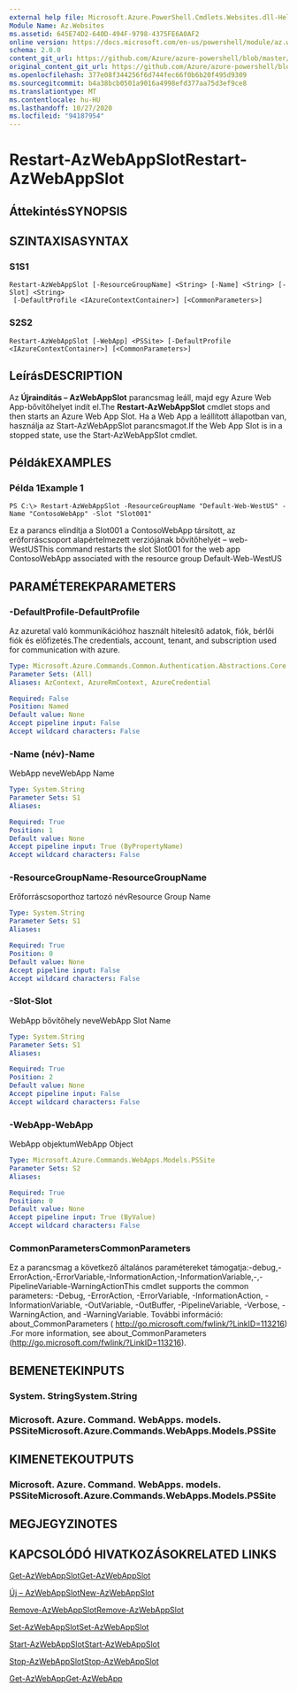 ```yaml
---
external help file: Microsoft.Azure.PowerShell.Cmdlets.Websites.dll-Help.xml
Module Name: Az.Websites
ms.assetid: 645E74D2-640D-494F-9798-4375FE6A0AF2
online version: https://docs.microsoft.com/en-us/powershell/module/az.websites/restart-azwebappslot
schema: 2.0.0
content_git_url: https://github.com/Azure/azure-powershell/blob/master/src/Websites/Websites/help/Restart-AzWebAppSlot.md
original_content_git_url: https://github.com/Azure/azure-powershell/blob/master/src/Websites/Websites/help/Restart-AzWebAppSlot.md
ms.openlocfilehash: 377e08f344256f6d744fec66f0b6b20f495d9309
ms.sourcegitcommit: b4a38bcb0501a9016a4998efd377aa75d3ef9ce8
ms.translationtype: MT
ms.contentlocale: hu-HU
ms.lasthandoff: 10/27/2020
ms.locfileid: "94187954"
---
```

# <span data-ttu-id="4e0d4-101">Restart-AzWebAppSlot</span><span class="sxs-lookup"><span data-stu-id="4e0d4-101">Restart-AzWebAppSlot</span></span>

## <span data-ttu-id="4e0d4-102">Áttekintés</span><span class="sxs-lookup"><span data-stu-id="4e0d4-102">SYNOPSIS</span></span>

## <span data-ttu-id="4e0d4-103">SZINTAXISA</span><span class="sxs-lookup"><span data-stu-id="4e0d4-103">SYNTAX</span></span>

### <span data-ttu-id="4e0d4-104">S1</span><span class="sxs-lookup"><span data-stu-id="4e0d4-104">S1</span></span>
```
Restart-AzWebAppSlot [-ResourceGroupName] <String> [-Name] <String> [-Slot] <String>
 [-DefaultProfile <IAzureContextContainer>] [<CommonParameters>]
```

### <span data-ttu-id="4e0d4-105">S2</span><span class="sxs-lookup"><span data-stu-id="4e0d4-105">S2</span></span>
```
Restart-AzWebAppSlot [-WebApp] <PSSite> [-DefaultProfile <IAzureContextContainer>] [<CommonParameters>]
```

## <span data-ttu-id="4e0d4-106">Leírás</span><span class="sxs-lookup"><span data-stu-id="4e0d4-106">DESCRIPTION</span></span>
<span data-ttu-id="4e0d4-107">Az **Újraindítás – AzWebAppSlot** parancsmag leáll, majd egy Azure Web App-bővítőhelyet indít el.</span><span class="sxs-lookup"><span data-stu-id="4e0d4-107">The **Restart-AzWebAppSlot** cmdlet stops and then starts an Azure Web App Slot.</span></span>
<span data-ttu-id="4e0d4-108">Ha a Web App a leállított állapotban van, használja az Start-AzWebAppSlot parancsmagot.</span><span class="sxs-lookup"><span data-stu-id="4e0d4-108">If the Web App Slot is in a stopped state, use the Start-AzWebAppSlot cmdlet.</span></span>

## <span data-ttu-id="4e0d4-109">Példák</span><span class="sxs-lookup"><span data-stu-id="4e0d4-109">EXAMPLES</span></span>

### <span data-ttu-id="4e0d4-110">Példa 1</span><span class="sxs-lookup"><span data-stu-id="4e0d4-110">Example 1</span></span>
```
PS C:\> Restart-AzWebAppSlot -ResourceGroupName "Default-Web-WestUS" -Name "ContosoWebApp" -Slot "Slot001"
```

<span data-ttu-id="4e0d4-111">Ez a parancs elindítja a Slot001 a ContosoWebApp társított, az erőforráscsoport alapértelmezett verziójának bővítőhelyét – web-WestUS</span><span class="sxs-lookup"><span data-stu-id="4e0d4-111">This command restarts the slot Slot001 for the web app ContosoWebApp associated with the resource group Default-Web-WestUS</span></span>

## <span data-ttu-id="4e0d4-112">PARAMÉTEREK</span><span class="sxs-lookup"><span data-stu-id="4e0d4-112">PARAMETERS</span></span>

### <span data-ttu-id="4e0d4-113">-DefaultProfile</span><span class="sxs-lookup"><span data-stu-id="4e0d4-113">-DefaultProfile</span></span>
<span data-ttu-id="4e0d4-114">Az azuretal való kommunikációhoz használt hitelesítő adatok, fiók, bérlői fiók és előfizetés.</span><span class="sxs-lookup"><span data-stu-id="4e0d4-114">The credentials, account, tenant, and subscription used for communication with azure.</span></span>

```yaml
Type: Microsoft.Azure.Commands.Common.Authentication.Abstractions.Core.IAzureContextContainer
Parameter Sets: (All)
Aliases: AzContext, AzureRmContext, AzureCredential

Required: False
Position: Named
Default value: None
Accept pipeline input: False
Accept wildcard characters: False
```

### <span data-ttu-id="4e0d4-115">-Name (név)</span><span class="sxs-lookup"><span data-stu-id="4e0d4-115">-Name</span></span>
<span data-ttu-id="4e0d4-116">WebApp neve</span><span class="sxs-lookup"><span data-stu-id="4e0d4-116">WebApp Name</span></span>

```yaml
Type: System.String
Parameter Sets: S1
Aliases:

Required: True
Position: 1
Default value: None
Accept pipeline input: True (ByPropertyName)
Accept wildcard characters: False
```

### <span data-ttu-id="4e0d4-117">-ResourceGroupName</span><span class="sxs-lookup"><span data-stu-id="4e0d4-117">-ResourceGroupName</span></span>
<span data-ttu-id="4e0d4-118">Erőforráscsoporthoz tartozó név</span><span class="sxs-lookup"><span data-stu-id="4e0d4-118">Resource Group Name</span></span>

```yaml
Type: System.String
Parameter Sets: S1
Aliases:

Required: True
Position: 0
Default value: None
Accept pipeline input: False
Accept wildcard characters: False
```

### <span data-ttu-id="4e0d4-119">-Slot</span><span class="sxs-lookup"><span data-stu-id="4e0d4-119">-Slot</span></span>
<span data-ttu-id="4e0d4-120">WebApp bővítőhely neve</span><span class="sxs-lookup"><span data-stu-id="4e0d4-120">WebApp Slot Name</span></span>

```yaml
Type: System.String
Parameter Sets: S1
Aliases:

Required: True
Position: 2
Default value: None
Accept pipeline input: False
Accept wildcard characters: False
```

### <span data-ttu-id="4e0d4-121">-WebApp</span><span class="sxs-lookup"><span data-stu-id="4e0d4-121">-WebApp</span></span>
<span data-ttu-id="4e0d4-122">WebApp objektum</span><span class="sxs-lookup"><span data-stu-id="4e0d4-122">WebApp Object</span></span>

```yaml
Type: Microsoft.Azure.Commands.WebApps.Models.PSSite
Parameter Sets: S2
Aliases:

Required: True
Position: 0
Default value: None
Accept pipeline input: True (ByValue)
Accept wildcard characters: False
```

### <span data-ttu-id="4e0d4-123">CommonParameters</span><span class="sxs-lookup"><span data-stu-id="4e0d4-123">CommonParameters</span></span>
<span data-ttu-id="4e0d4-124">Ez a parancsmag a következő általános paramétereket támogatja:-debug,-ErrorAction,-ErrorVariable,-InformationAction,-InformationVariable,-,-PipelineVariable-WarningAction</span><span class="sxs-lookup"><span data-stu-id="4e0d4-124">This cmdlet supports the common parameters: -Debug, -ErrorAction, -ErrorVariable, -InformationAction, -InformationVariable, -OutVariable, -OutBuffer, -PipelineVariable, -Verbose, -WarningAction, and -WarningVariable.</span></span> <span data-ttu-id="4e0d4-125">További információ: about_CommonParameters ( http://go.microsoft.com/fwlink/?LinkID=113216) .</span><span class="sxs-lookup"><span data-stu-id="4e0d4-125">For more information, see about_CommonParameters (http://go.microsoft.com/fwlink/?LinkID=113216).</span></span>

## <span data-ttu-id="4e0d4-126">BEMENETEK</span><span class="sxs-lookup"><span data-stu-id="4e0d4-126">INPUTS</span></span>

### <span data-ttu-id="4e0d4-127">System. String</span><span class="sxs-lookup"><span data-stu-id="4e0d4-127">System.String</span></span>

### <span data-ttu-id="4e0d4-128">Microsoft. Azure. Command. WebApps. models. PSSite</span><span class="sxs-lookup"><span data-stu-id="4e0d4-128">Microsoft.Azure.Commands.WebApps.Models.PSSite</span></span>

## <span data-ttu-id="4e0d4-129">KIMENETEK</span><span class="sxs-lookup"><span data-stu-id="4e0d4-129">OUTPUTS</span></span>

### <span data-ttu-id="4e0d4-130">Microsoft. Azure. Command. WebApps. models. PSSite</span><span class="sxs-lookup"><span data-stu-id="4e0d4-130">Microsoft.Azure.Commands.WebApps.Models.PSSite</span></span>

## <span data-ttu-id="4e0d4-131">MEGJEGYZI</span><span class="sxs-lookup"><span data-stu-id="4e0d4-131">NOTES</span></span>

## <span data-ttu-id="4e0d4-132">KAPCSOLÓDÓ HIVATKOZÁSOK</span><span class="sxs-lookup"><span data-stu-id="4e0d4-132">RELATED LINKS</span></span>

[<span data-ttu-id="4e0d4-133">Get-AzWebAppSlot</span><span class="sxs-lookup"><span data-stu-id="4e0d4-133">Get-AzWebAppSlot</span></span>](./Get-AzWebAppSlot.md)

[<span data-ttu-id="4e0d4-134">Új – AzWebAppSlot</span><span class="sxs-lookup"><span data-stu-id="4e0d4-134">New-AzWebAppSlot</span></span>](./New-AzWebAppSlot.md)

[<span data-ttu-id="4e0d4-135">Remove-AzWebAppSlot</span><span class="sxs-lookup"><span data-stu-id="4e0d4-135">Remove-AzWebAppSlot</span></span>](./Remove-AzWebAppSlot.md)

[<span data-ttu-id="4e0d4-136">Set-AzWebAppSlot</span><span class="sxs-lookup"><span data-stu-id="4e0d4-136">Set-AzWebAppSlot</span></span>](./Set-AzWebAppSlot.md)

[<span data-ttu-id="4e0d4-137">Start-AzWebAppSlot</span><span class="sxs-lookup"><span data-stu-id="4e0d4-137">Start-AzWebAppSlot</span></span>](./Start-AzWebAppSlot.md)

[<span data-ttu-id="4e0d4-138">Stop-AzWebAppSlot</span><span class="sxs-lookup"><span data-stu-id="4e0d4-138">Stop-AzWebAppSlot</span></span>](./Stop-AzWebAppSlot.md)

[<span data-ttu-id="4e0d4-139">Get-AzWebApp</span><span class="sxs-lookup"><span data-stu-id="4e0d4-139">Get-AzWebApp</span></span>](./Get-AzWebApp.md)
